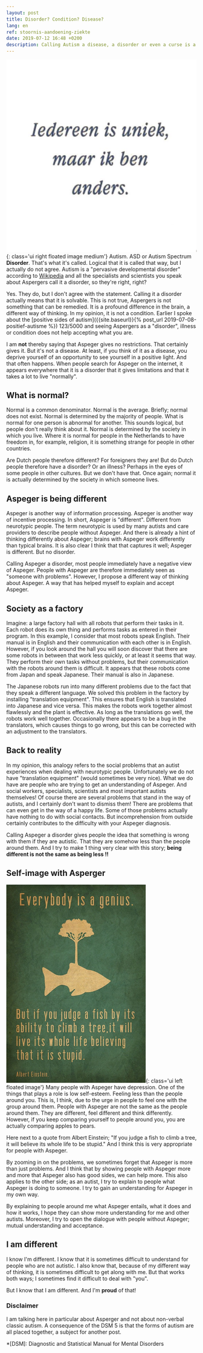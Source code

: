 ```yaml
---
layout: post
title: Disorder? Condition? Disease?
lang: en
ref: stoornis-aandoening-ziekte
date: 2019-07-12 16:48 +0200
description: Calling Autism a disease, a disorder or even a curse is a very bad thing! I discuss my view on having autism and why Iḿ happy with it.
---
```

![Everyone is unique, but I am different](/assets/img/uniekanders.jpg){: class='ui right floated image medium'}
Autism. ASD or Autism Spectrum **Disorder**. That's what it's called. Logical that it is called that way, but I actually do not agree. Autism is a "pervasive developmental disorder" according to [Wikipedia](https://nl.wikipedia.org/wiki/Autisme) and all the specialists and scientists you speak about Aspergers call it a disorder, so they're right, right?

Yes. They do, but I don't agree with the statement. Calling it a disorder actually means that it is solvable. This is not true, Aspergers is not something that can be remedied. It is a profound difference in the brain, a different way of thinking. In my opinion, it is not a condition. Earlier I spoke about the [positive sides of autism]({{site.baseurl}}{% post_url 2019-07-08-positief-autisme %}) 123/5000
and seeing Aspergers as a "disorder", illness or condition does not help accepting what you are.

I am **not** thereby saying that Aspeger gives no restrictions. That certainly gives it. But it's not a disease. At least, if you think of it as a disease, you deprive yourself of an opportunity to see yourself in a positive light. And that often happens. When people search for Aspeger on the internet, it appears everywhere that it is a disorder that it gives limitations and that it takes a lot to live "normally".

## What is normal?
Normal is a common denominator. Normal is the average. Briefly; normal does not exist. Normal is determined by the majority of people. What is normal for one person is abnormal for another. This sounds logical, but people don't really think about it. Normal is determined by the society in which you live. Where it is normal for people in the Netherlands to have freedom in, for example, religion, it is something strange for people in other countries.

Are Dutch people therefore different? For foreigners they are! But do Dutch people therefore have a disorder? Or an illness? Perhaps in the eyes of some people in other cultures. But we don't have that. Once again; normal it is actually determined by the society in which someone lives.

## Aspeger is being different
Aspeger is another way of information processing. Aspeger is another way of incentive processing. In short, Aspeger is "different". Different from neurotypic people. The term neurotypic is used by many autists and care providers to describe people without Aspeger. And there is already a hint of thinking differently about Aspeger; brains with Aspeger work differently than typical brains. It is also clear I think that that captures it well; Aspeger is different. But no disorder.

Calling Aspeger a disorder, most people immediately have a negative view of Aspeger. People with Aspeger are therefore immediately seen as "someone with problems". However, I propose a different way of thinking about Aspeger. A way that has helped myself to explain and accept Aspeger.

## Society as a factory
Imagine: a large factory hall with all robots that perform their tasks in it. Each robot does its own thing and performs tasks as entered in their program. In this example, I consider that most robots speak English. Their manual is in English and their communication with each other is in English.
However, if you look around the hall you will soon discover that there are some robots in between that work less quickly, or at least it seems that way. They perform their own tasks without problems, but their communication with the robots around them is difficult. It appears that these robots come from Japan and speak Japanese. Their manual is also in Japanese.

The Japanese robots run into many different problems due to the fact that they speak a different language. We solved this problem in the factory by installing "translation equipment". This ensures that English is translated into Japanese and vice versa. This makes the robots work together almost flawlessly and the plant is effective. As long as the translations go well, the robots work well together. Occasionally there appears to be a bug in the translators, which causes things to go wrong, but this can be corrected with an adjustment to the translators.

## Back to reality
In my opinion, this analogy refers to the social problems that an autist experiences when dealing with neurotypic people. Unfortunately we do not have "translation equipment" (would sometimes be very nice). What we do have are people who are trying to get an understanding of Aspeger. And social workers, specialists, scientists and most important autists themselves! Of course there are several problems that stand in the way of autists, and I certainly don't want to dismiss them! There are problems that can even get in the way of a happy life. Some of those problems actually have nothing to do with social contacts. But incomprehension from outside certainly contributes to the difficulty with your Aspeger diagnosis.

Calling Aspeger a disorder gives people the idea that something is wrong with them if they are autistic. That they are somehow less than the people around them. And I try to make 1 thing very clear with this story; **being different is not the same as being less !!**

## Self-image with Asperger
![Don't judge a fish climbing its tree](/assets/img/fishclimbingtree.png){: class='ui left floated image'}
Many people with Aspeger have depression. One of the things that plays a role is low self-esteem. Feeling less than the people around you. This is, I think, due to the urge in people to feel one with the group around them. People with Aspeger are not the same as the people around them. They are different, feel different and think differently. However, if you keep comparing yourself to people around you, you are actually comparing apples to pears.

Here next to a quote from Albert Einstein; "If you judge a fish to climb a tree, it will believe its whole life to be stupid." And I think this is very appropriate for people with Aspeger.

By zooming in on the problems, we sometimes forget that Aspeger is more than just problems. And I think that by showing people with Aspeger more and more that Aspeger also has good sides, we can help more. This also applies to the other side; as an autist, I try to explain to people what Aspeger is doing to someone. I try to gain an understanding for Aspeger in my own way.

By explaining to people around me what Aspeger entails, what it does and how it works, I hope they can show more understanding for me and other autists. Moreover, I try to open the dialogue with people without Aspeger; mutual understanding and acceptance.

## I am different
I know I'm different. I know that it is sometimes difficult to understand for people who are not autistic. I also know that, because of my different way of thinking, it is sometimes difficult to get along with me. But that works both ways; I sometimes find it difficult to deal with "you".

But I know that I am different. And I'm **proud** of that!

### Disclaimer
I am talking here in particular about Asperger and not about non-verbal classic autism. A consequence of the DSM 5 is that the forms of autism are all placed together, a subject for another post.

*[DSM]: Diagnostic and Statistical Manual for Mental Disorders
